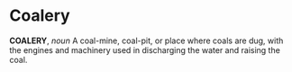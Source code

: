# Coalery

**COALERY**, _noun_ A coal-mine, coal-pit, or place where coals are dug, with the engines and machinery used in discharging the water and raising the coal.